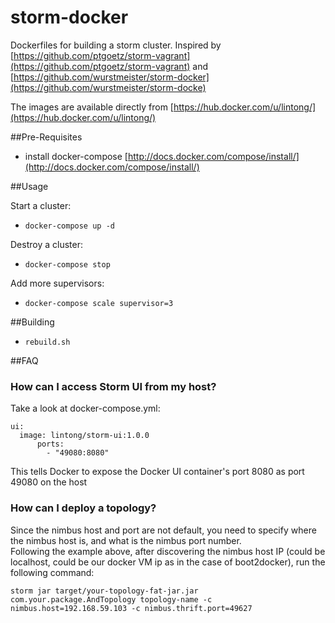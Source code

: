 storm-docker
============

Dockerfiles for building a storm cluster. Inspired by [https://github.com/ptgoetz/storm-vagrant](https://github.com/ptgoetz/storm-vagrant) and [https://github.com/wurstmeister/storm-docker](https://github.com/wurstmeister/storm-docke)

The images are available directly from [https://hub.docker.com/u/lintong/](https://hub.docker.com/u/lintong/)

##Pre-Requisites

- install docker-compose [http://docs.docker.com/compose/install/](http://docs.docker.com/compose/install/)

##Usage

Start a cluster:

- ```docker-compose up -d```

Destroy a cluster:

- ```docker-compose stop```

Add more supervisors:

- ```docker-compose scale supervisor=3```

##Building

- ```rebuild.sh```

##FAQ
### How can I access Storm UI from my host?
Take a look at docker-compose.yml:

    ui:
      image: lintong/storm-ui:1.0.0
	      ports:
	        - "49080:8080"

This tells Docker to expose the Docker UI container's port 8080 as port 49080 on the host<br/>

### How can I deploy a topology?
Since the nimbus host and port are not default, you need to specify where the nimbus host is, and what is the nimbus port number.<br/>
Following the example above, after discovering the nimbus host IP (could be localhost, could be our docker VM ip as in the case of boot2docker), run the following command:

    storm jar target/your-topology-fat-jar.jar com.your.package.AndTopology topology-name -c nimbus.host=192.168.59.103 -c nimbus.thrift.port=49627

